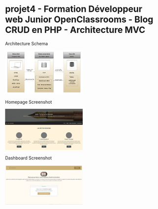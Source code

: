 # projet4 - Formation Développeur web Junior OpenClassrooms - Blog CRUD en PHP - Architecture MVC

<p>Architecture Schema</p>
<img src="src/Assets/img/schema-architecturePhpCRUD.png" style="width: 50%">

<p>Homepage Screenshot</p>
<img src="src/Assets/img/screenshot-homepage.png" style="width: 50%">

<p>Dashboard Screenshot</p>
<img src="src/Assets/img/screenshot-adminDashboard.png" style="width: 50%">